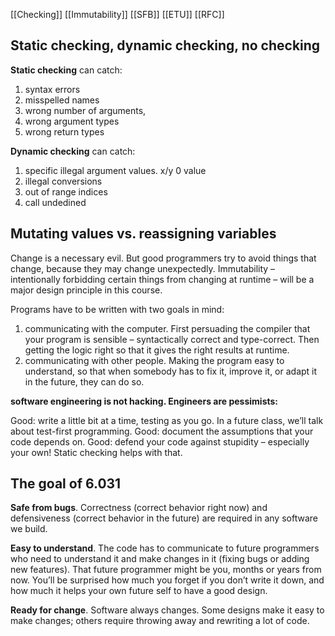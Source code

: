 [[Checking]]
[[Immutability]]
[[SFB]]
[[ETU]]
[[RFC]]

## Static checking, dynamic checking, no checking

**Static checking** can catch:
1. syntax errors
2. misspelled names
3. wrong number of arguments, 
4. wrong argument types
5. wrong return types

**Dynamic checking** can catch:
1. specific illegal argument values.   x/y   0 value
2. illegal conversions
3. out of range indices
4. call undedined

## Mutating values vs. reassigning variables

  
Change is a necessary evil. But good programmers try to avoid things that change, because they may change unexpectedly. Immutability – intentionally forbidding certain things from changing at runtime – will be a major design principle in this course.

Programs have to be written with two goals in mind:

1. communicating with the computer. First persuading the compiler that your program is sensible – syntactically correct and type-correct. Then getting the logic right so that it gives the right results at runtime.
2. communicating with other people. Making the program easy to understand, so that when somebody has to fix it, improve it, or adapt it in the future, they can do so.


**software engineering is not hacking. Engineers are pessimists:**

Good: write a little bit at a time, testing as you go. In a future class, we’ll talk about test-first programming.
Good: document the assumptions that your code depends on.
Good: defend your code against stupidity – especially your own! Static checking helps with that.

## The goal of 6.031

**Safe from bugs**. Correctness (correct behavior right now) and defensiveness (correct behavior in the future) are required in any software we build.

**Easy to understand**. The code has to communicate to future programmers who need to understand it and make changes in it (fixing bugs or adding new features). That future programmer might be you, months or years from now. You’ll be surprised how much you forget if you don’t write it down, and how much it helps your own future self to have a good design.

**Ready for change**. Software always changes. Some designs make it easy to make changes; others require throwing away and rewriting a lot of code.
